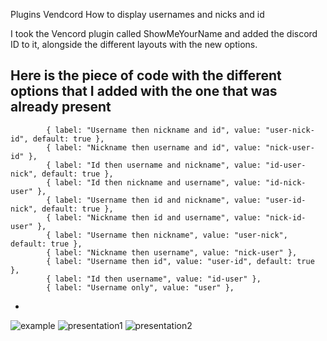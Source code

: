 Plugins Vendcord How to display usernames and nicks and id

I took the Vencord plugin called ShowMeYourName and added the discord ID to it, alongside the different layouts with the new options.

Here is the piece of code with the different options that I added with the one that was already present
-
            { label: "Username then nickname and id", value: "user-nick-id", default: true },
            { label: "Nickname then username and id", value: "nick-user-id" },
            { label: "Id then username and nickname", value: "id-user-nick", default: true },
            { label: "Id then nickname and username", value: "id-nick-user" },
            { label: "Username then id and nickname", value: "user-id-nick", default: true },
            { label: "Nickname then id and username", value: "nick-id-user" },
            { label: "Username then nickname", value: "user-nick", default: true },
            { label: "Nickname then username", value: "nick-user" },
            { label: "Username then id", value: "user-id", default: true },
            { label: "Id then username", value: "id-user" },
            { label: "Username only", value: "user" },
-

![example](https://github.com/user-attachments/assets/cfff6c92-b3f5-4f71-8f5c-c8fabaac6c26)
![presentation1](https://github.com/user-attachments/assets/76dc5787-59de-4f2f-87ad-c3c786d17c40)
![presentation2](https://github.com/user-attachments/assets/51fd6086-1800-4237-b84e-32a3bb0fca99)
